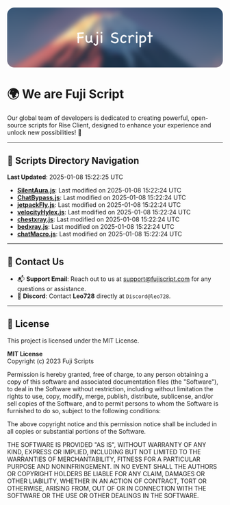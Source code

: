 ![Banner](.github/b.webp)

# 🌍 **We are Fuji Script**

Our global team of developers is dedicated to creating powerful, open-source scripts for Rise Client, designed to enhance your experience and unlock new possibilities! 🌟

---
<!-- SCRIPTS_NAVIGATION_START -->
## 📂 **Scripts Directory Navigation**

**Last Updated**: 2025-01-08 15:22:25 UTC

- **[SilentAura.js](scripts/SilentAura.js)**: Last modified on 2025-01-08 15:22:24 UTC
- **[ChatBypass.js](scripts/ChatBypass.js)**: Last modified on 2025-01-08 15:22:24 UTC
- **[jetpackFly.js](scripts/jetpackFly.js)**: Last modified on 2025-01-08 15:22:24 UTC
- **[velocityHylex.js](scripts/velocityHylex.js)**: Last modified on 2025-01-08 15:22:24 UTC
- **[chestxray.js](scripts/chestxray.js)**: Last modified on 2025-01-08 15:22:24 UTC
- **[bedxray.js](scripts/bedxray.js)**: Last modified on 2025-01-08 15:22:24 UTC
- **[chatMacro.js](scripts/chatMacro.js)**: Last modified on 2025-01-08 15:22:24 UTC

<!-- SCRIPTS_NAVIGATION_END -->

---

## 💬 **Contact Us**  
- 📬 **Support Email**: Reach out to us at [support@fujiscript.com](mailto:support@fujiscript.com) for any questions or assistance.  
- 💬 **Discord**: Contact **Leo728** directly at `Discord@leo728`.

---

## 📜 **License**

This project is licensed under the MIT License.  

**MIT License**  
Copyright (c) 2023 Fuji Scripts  

Permission is hereby granted, free of charge, to any person obtaining a copy of this software and associated documentation files (the "Software"), to deal in the Software without restriction, including without limitation the rights to use, copy, modify, merge, publish, distribute, sublicense, and/or sell copies of the Software, and to permit persons to whom the Software is furnished to do so, subject to the following conditions:  

The above copyright notice and this permission notice shall be included in all copies or substantial portions of the Software.  

THE SOFTWARE IS PROVIDED "AS IS", WITHOUT WARRANTY OF ANY KIND, EXPRESS OR IMPLIED, INCLUDING BUT NOT LIMITED TO THE WARRANTIES OF MERCHANTABILITY, FITNESS FOR A PARTICULAR PURPOSE AND NONINFRINGEMENT. IN NO EVENT SHALL THE AUTHORS OR COPYRIGHT HOLDERS BE LIABLE FOR ANY CLAIM, DAMAGES OR OTHER LIABILITY, WHETHER IN AN ACTION OF CONTRACT, TORT OR OTHERWISE, ARISING FROM, OUT OF OR IN CONNECTION WITH THE SOFTWARE OR THE USE OR OTHER DEALINGS IN THE SOFTWARE.  
